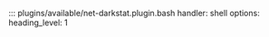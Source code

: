 ::: plugins/available/net-darkstat.plugin.bash
    handler: shell
    options:
      heading_level: 1